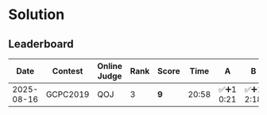 
# Solution
## Leaderboard
| Date       | Contest   | Online Judge | Rank | Score | Time   | A         | B         | C         | D | E         | F         | G         | H         | I         | J         | K | L | M         |
|------------|-----------|--------------|------|-------|--------|-----------|-----------|-----------|---|-----------|-----------|-----------|-----------|-----------|-----------|---|---|-----------|
| 2025-08-16 | GCPC2019  | QOJ          | 3    | **9** | 20:58  | ✅➕1<br>0:21 | ✅➕1<br>2:18 | ✅<br>3:49 |   | ✅➕2<br>0:49 | ✅<br>2:41 | ❌➖12<br>   | ✅➕8<br>4:16 | ✅<br>1:24 | ✅<br>0:16 |   |   | ✅<br>0:44 |

